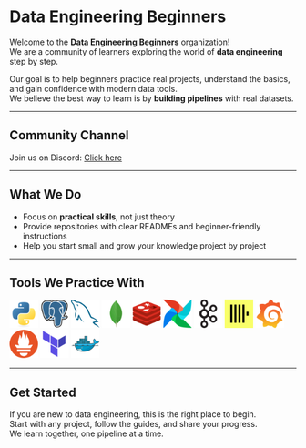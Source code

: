# Data Engineering Beginners

 Welcome to the **Data Engineering Beginners** organization!  
We are a community of learners exploring the world of **data engineering** step by step.

Our goal is to help beginners practice real projects, understand the basics, and gain confidence with modern data tools.  
We believe the best way to learn is by **building pipelines** with real datasets.

---

##  Community Channel
Join us on Discord: [Click here](https://discord.gg/e78qQqhZ)

---

##  What We Do
- Focus on **practical skills**, not just theory  
- Provide repositories with clear READMEs and beginner-friendly instructions  
- Help you start small and grow your knowledge project by project  

---

##  Tools We Practice With


<p align="left">
  <img src="https://raw.githubusercontent.com/devicons/devicon/master/icons/python/python-original.svg" alt="Python" width="50" height="50"/>
  <img src="https://raw.githubusercontent.com/devicons/devicon/master/icons/postgresql/postgresql-original.svg" alt="Postgres" width="50" height="50"/>
  <img src="https://raw.githubusercontent.com/devicons/devicon/master/icons/mysql/mysql-original.svg" alt="MySQL" width="50" height="50"/>
  <img src="https://raw.githubusercontent.com/devicons/devicon/master/icons/mongodb/mongodb-original.svg" alt="MongoDB" width="50" height="50"/>
  <img src="https://raw.githubusercontent.com/devicons/devicon/master/icons/redis/redis-original.svg" alt="Redis" width="50" height="50"/>
  <img src="https://raw.githubusercontent.com/devicons/devicon/master/icons/apacheairflow/apacheairflow-original.svg" alt="Airflow" width="50" height="50"/>
  <img src="https://raw.githubusercontent.com/devicons/devicon/master/icons/apachekafka/apachekafka-original.svg" alt="Kafka" width="50" height="50"/>

  <img src="https://raw.githubusercontent.com/devicons/devicon/master/icons/clickhouse/clickhouse-original.svg" alt="ClickHouse" width="50" height="50"/>

  <img src="https://raw.githubusercontent.com/devicons/devicon/master/icons/grafana/grafana-original.svg" alt="Grafana" width="50" height="50"/>
  <img src="https://raw.githubusercontent.com/devicons/devicon/master/icons/prometheus/prometheus-original.svg" alt="Prometheus" width="50" height="50"/>
  <img src="https://raw.githubusercontent.com/devicons/devicon/master/icons/terraform/terraform-original.svg" alt="Terraform" width="50" height="50"/>
  <img src="https://raw.githubusercontent.com/devicons/devicon/master/icons/docker/docker-original.svg" alt="Docker" width="50" height="50"/>
</p>

---

##  Get Started
If you are new to data engineering, this is the right place to begin.  
Start with any project, follow the guides, and share your progress.  
We learn together, one pipeline at a time.

